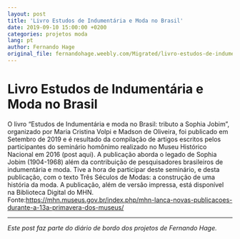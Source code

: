 ```yaml
---
layout: post
title: 'Livro Estudos de Indumentária e Moda no Brasil'
date: 2019-09-10 15:00:00 +0200
categories: projetos moda
lang: pt
author: Fernando Hage
original_file: fernandohage.weebly.com/Migrated/livro-estudos-de-indumentaria-e-moda-no-brasil.html
---
```


# Livro Estudos de Indumentária e Moda no Brasil

O livro “Estudos de Indumentária e moda no Brasil: tributo a Sophia Jobim”, organizado por Maria Cristina Volpi e Madson de Oliveira, foi publicado em Setembro de 2019 e é resultado da compilação de artigos escritos pelos participantes do seminário homônimo realizado no Museu Histórico Nacional em 2016 (post aqui). A publicação aborda o legado de Sophia Jobim (1904-1968) além da contribuição de pesquisadores brasileiros de indumentária e moda. Tive a hora de participar deste seminário, e desta publicação, com o texto ​Três Séculos de Modas: a construção de uma história da moda. A publicação, além de versão impressa, está disponível na Biblioteca Digital do MHN.​Fonte:https://mhn.museus.gov.br/index.php/mhn-lanca-novas-publicacoes-durante-a-13a-primavera-dos-museus/

---

*Este post faz parte do diário de bordo dos projetos de Fernando Hage.*